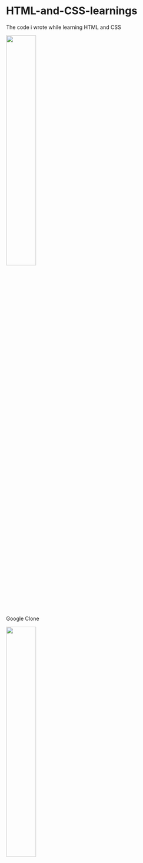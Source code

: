 # HTML-and-CSS-learnings
The code i wrote while learning HTML and CSS

<img src="https://imgur.com/XFgkDHX.png" width="40%">

Google Clone

<img src="https://imgur.com/a/0VWdqu3.png" width="40%">
